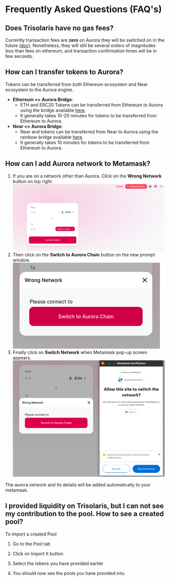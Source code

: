 # Frequently Asked Questions (FAQ's)

## Does Trisolaris have no gas fees?
Currently transaction fees are **zero** on Aurora they will be switched on in the future [(doc)](https://doc.aurora.dev/develop/compat/gas). Nonetheless, they will still be several orders of magnitudes less than fees on ethereum, and transaction confirmation times will be in few seconds. 

## How can I transfer tokens to Aurora?
Tokens can be transferred from both Ethereum ecosystem and Near ecosystem to the Aurora engine.

* **Ethereum <> Aurora Bridge**: 
    * ETH and ERC20 Tokens can be transferred from Ethereum to Aurora using the bridge available [here](https://aurora.dev/bridge). 
    * It generally takes 10-20 minutes for tokens to be transferred from Ethereum to Aurora.
* **Near <> Aurora Bridge**: 
    * Near and tokens can be transferred from Near to Aurora using the rainbow bridge available [here](https://aurora.bridgetonear.org/). 
    * It generally takes 10 minutes for tokens to be transferred from Ethereum to Aurora.

## How can I add Aurora network to Metamask?
1. If you are on a network other than Aurora. Click on the **Wrong Network** button on top right.
![Wrong network](img/wrong_network.png) 
2. Then click on the **Switch to Aurora Chain** button on the new prompt window. 
![Switch to Aurora](img/switch_to_aurora.png)
3. Finally click on **Switch Network** when Metamask pop-up screen appears.
![Switch Network](img/metamask_notification.png)

The aurora network and its details will be added automatically to your metamask.

## I provided liquidity on Trisolaris, but I can not see my contribution to the pool. How to see a created pool?
To import a created Pool

1. Go to the Pool tab

2. Click on Import It button

3. Select the tokens you have provided earlier

4. You should now see the pools you have provided into.